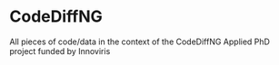 # CodeDiffNG
All pieces of code/data in the context of the CodeDiffNG Applied PhD project funded by Innoviris
